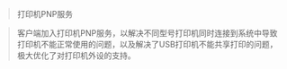 <blockquote class="success">
	打印机PNP服务
</blockquote>  

> 客户端加入打印机PNP服务，以解决不同型号打印机同时连接到系统中导致打印机不能正常使用的问题，以及解决了USB打印机不能共享打印的问题，极大优化了对打印机外设的支持。
